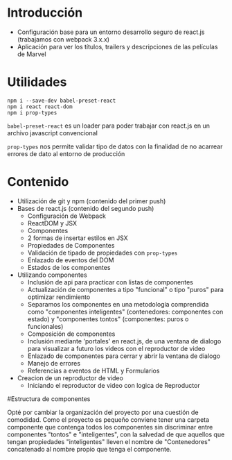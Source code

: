 # Introducción
- Configuración base para un entorno desarrollo seguro de react.js (trabajamos con webpack 3.x.x)
- Aplicación para ver los títulos, trailers y descripciones de las películas de Marvel

# Utilidades
```
npm i --save-dev babel-preset-react
npm i react react-dom
npm i prop-types
```

`babel-preset-react` es un loader para poder trabajar con react.js en un archivo javascript convencional

`prop-types` nos permite validar tipo de datos con la finalidad de no acarrear errores de dato al entorno de producción

# Contenido
- Utilización de git y npm (contenido del primer push)
- Bases de react.js (contenido del segundo push)
    - Configuración de Webpack
    - ReactDOM y JSX
    - Componentes
    - 2 formas de insertar estilos en JSX
    - Propiedades de Componentes
    - Validación de tipado de propiedades con `prop-types`
    - Enlazado de eventos del DOM
    - Estados de los componentes
- Utilizando componentes
    - Inclusión de api para practicar con listas de componentes
    - Actualización de componentes a tipo "funcional" o tipo "puros" para optimizar rendimiento
    - Separamos los componentes en una metodología comprendida como "componentes inteligentes" (contenedores: componentes con estado) y "componentes tontos" (componentes: puros o funcionales)
    - Composición de componentes
    - Inclusión mediante 'portales' en react.js, de una ventana de dialogo para visualizar a futuro los videos con el reproductor de video
    - Enlazado de componentes para cerrar y abrir la ventana de dialogo
    - Manejo de errores
    - Referencias a eventos de HTML y Formularios
- Creacion de un reproductor de video
    - Iniciando el reproductor de video con logica de Reproductor


#Estructura de componentes

Opté por cambiar la organización del proyecto por una cuestión de comodidad. Como el proyecto es pequeño conviene tener una carpeta componente que contenga todos los componentes sin discriminar entre componentes "tontos" e "inteligentes", con la salvedad de que aquellos que tengan propiedades "inteligentes" lleven el nombre de "Contenedores" concatenado al nombre propio que tenga el componente.